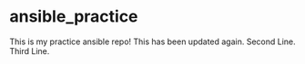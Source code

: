 # ansible_practice

This is my practice ansible repo! This has been updated again.
Second Line.
Third Line.
